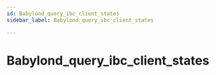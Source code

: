```yaml
---
id: Babylond_query_ibc_client_states
sidebar_label: Babylond_query_ibc_client_states

---
```


# Babylond_query_ibc_client_states